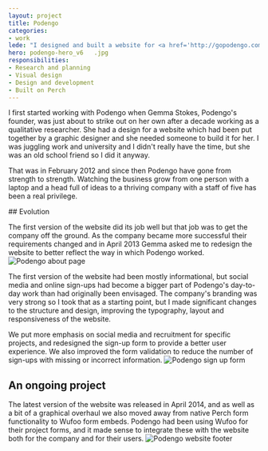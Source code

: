 ```yaml
---
layout: project
title: Podengo
categories:
- work
lede: "I designed and built a website for <a href='http://gopodengo.com'>Podengo</a>, a market research recruitment company who connect consumers directly to customers for qualitative research projects."
hero: podengo-hero_v6	.jpg
responsibilities:
- Research and planning
- Visual design
- Design and development
- Built on Perch
---
```


I first started working with Podengo when Gemma Stokes, Podengo's founder, was just about to strike out on her own after a decade working as a qualitative researcher. She had a design for a website which had been put together by a graphic designer and she needed someone to build it for her. I was juggling work and university and I didn't really have the time, but she was an old school friend so I did it anyway.

That was in February 2012 and since then Podengo have gone from strength to strength. Watching the business grow from one person with a laptop and a head full of ideas to a thriving company with a staff of five has been a real privilege.

## Evolution

The first version of the website did its job well but that job was to get the company off the ground. As the company became more successful their requirements changed and in April 2013 Gemma asked me to redesign the website to better reflect the way in which Podengo worked.
![Podengo about page](http://cdn.jea.tt/img/work/podengo-about_v7.jpg)

The first version of the website had been mostly informational, but social media and online sign-ups had become a bigger part of Podengo's day-to-day work than had originally been envisaged. The company's branding was very strong so I took that as a starting point, but I made significant changes to the structure and design, improving the typography, layout and responsiveness of the website.

We put more emphasis on social media and recruitment for specific projects, and redesigned the sign-up form to provide a better user experience. We also improved the form validation to reduce the number of sign-ups with missing or incorrect information.
![Podengo sign up form](http://cdn.jea.tt/img/work/podengo-form-detail_v2.jpg)

## An ongoing project

The latest version of the website was released in April 2014, and as well as a bit of a graphical overhaul we also moved away from native Perch form functionality to Wufoo form embeds. Podengo had been using Wufoo for their project forms, and it made sense to integrate these with the website both for the company and for their users.
![Podengo website footer](http://cdn.jea.tt/img/work/podengo-footer-detail.jpg)
